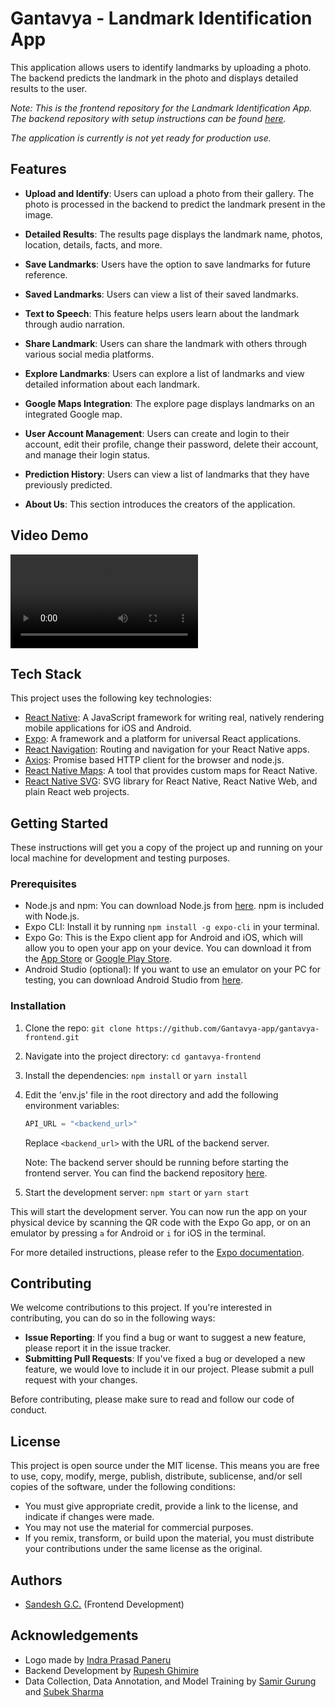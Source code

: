 # Gantavya - Landmark Identification App

This application allows users to identify landmarks by uploading a photo. The backend predicts the landmark in the photo and displays detailed results to the user.

_Note: This is the frontend repository for the Landmark Identification App. The backend repository with setup instructions can be found [here](https://github.com/Gantavya-app/gantavya-backend)._

_The application is currently is not yet ready for production use._

## Features

- **Upload and Identify**: Users can upload a photo from their gallery. The photo is processed in the backend to predict the landmark present in the image.

- **Detailed Results**: The results page displays the landmark name, photos, location, details, facts, and more.

- **Save Landmarks**: Users have the option to save landmarks for future reference.

- **Saved Landmarks**: Users can view a list of their saved landmarks.

- **Text to Speech**: This feature helps users learn about the landmark through audio narration.

- **Share Landmark**: Users can share the landmark with others through various social media platforms.

- **Explore Landmarks**: Users can explore a list of landmarks and view detailed information about each landmark.

- **Google Maps Integration**: The explore page displays landmarks on an integrated Google map.

- **User Account Management**: Users can create and login to their account, edit their profile, change their password, delete their account, and manage their login status.

- **Prediction History**: Users can view a list of landmarks that they have previously predicted.

- **About Us**: This section introduces the creators of the application.

## Video Demo

<video controls src="project/demo/Gantavya.mp4" title="Title"></video>

## Tech Stack

This project uses the following key technologies:

- [React Native](https://reactnative.dev/): A JavaScript framework for writing real, natively rendering mobile applications for iOS and Android.
- [Expo](https://expo.dev/): A framework and a platform for universal React applications.
- [React Navigation](https://reactnavigation.org/): Routing and navigation for your React Native apps.
- [Axios](https://axios-http.com/): Promise based HTTP client for the browser and node.js.
- [React Native Maps](https://github.com/react-native-maps/react-native-maps): A tool that provides custom maps for React Native.
- [React Native SVG](https://github.com/react-native-svg/react-native-svg): SVG library for React Native, React Native Web, and plain React web projects.

## Getting Started

These instructions will get you a copy of the project up and running on your local machine for development and testing purposes.

### Prerequisites

- Node.js and npm: You can download Node.js from [here](https://nodejs.org/en/download/). npm is included with Node.js.
- Expo CLI: Install it by running `npm install -g expo-cli` in your terminal.
- Expo Go: This is the Expo client app for Android and iOS, which will allow you to open your app on your device. You can download it from the [App Store](https://apps.apple.com/app/apple-store/id982107779) or [Google Play Store](https://play.google.com/store/apps/details?id=host.exp.exponent&referrer=www).
- Android Studio (optional): If you want to use an emulator on your PC for testing, you can download Android Studio from [here](https://developer.android.com/studio).

### Installation

1. Clone the repo: `git clone https://github.com/Gantavya-app/gantavya-frontend.git`
2. Navigate into the project directory: `cd gantavya-frontend`
3. Install the dependencies: `npm install` or `yarn install`
4. Edit the 'env.js' file in the root directory and add the following environment variables:

   ```javascript
   API_URL = "<backend_url>"
   ```

   <!-- 4. Create a `.env` file in the root directory and add the following environment variables: -->

   <!-- ```env
   REACT_APP_BACKEND_URL=<backend_url>
   REACT_APP_GOOGLE_MAPS_API_KEY=<google_maps_api_key>
   ``` -->

   Replace `<backend_url>` with the URL of the backend server.
   <!-- Replace `<google_maps_api_key>` with your Google Maps API key. -->

   Note: The backend server should be running before starting the frontend server. You can find the backend repository [here](https://github.com/Gantavya-app/gantavya-backend).

5. Start the development server: `npm start` or `yarn start`

This will start the development server. You can now run the app on your physical device by scanning the QR code with the Expo Go app, or on an emulator by pressing `a` for Android or `i` for iOS in the terminal.

For more detailed instructions, please refer to the [Expo documentation](https://docs.expo.dev/).

## Contributing

We welcome contributions to this project. If you're interested in contributing, you can do so in the following ways:

- **Issue Reporting**: If you find a bug or want to suggest a new feature, please report it in the issue tracker.
- **Submitting Pull Requests**: If you've fixed a bug or developed a new feature, we would love to include it in our project. Please submit a pull request with your changes.

Before contributing, please make sure to read and follow our code of conduct.

## License

This project is open source under the MIT license. This means you are free to use, copy, modify, merge, publish, distribute, sublicense, and/or sell copies of the software, under the following conditions:

- You must give appropriate credit, provide a link to the license, and indicate if changes were made.
- You may not use the material for commercial purposes.
- If you remix, transform, or build upon the material, you must distribute your contributions under the same license as the original.

## Authors

- [Sandesh G.C.](https://www.linkedin.com/in/sandesh-g-c-8236b2195/) (Frontend Development)

## Acknowledgements

- Logo made by [Indra Prasad Paneru](https://www.linkedin.com/in/indra-paneru-a773b0170/)
- Backend Development by [Rupesh Ghimire](https://www.linkedin.com/in/rupesh-ghimire7/)
- Data Collection, Data Annotation, and Model Training by [Samir Gurung](https://www.linkedin.com/in/samir-gurung-8461a5266/) and [Subek Sharma](https://www.linkedin.com/in/subek-sharma/)
